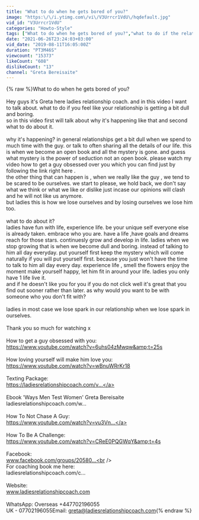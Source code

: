 ```yaml
---
title: "What to do when he gets bored of you?"
image: "https:\/\/i.ytimg.com\/vi\/V3Urrcr1VdU\/hqdefault.jpg"
vid_id: "V3Urrcr1VdU"
categories: "Howto-Style"
tags: ["What to do when he gets bored of you?","what to do if the relationship starts to become boring","why do i get bored in relationships so easily"]
date: "2021-06-26T23:24:03+03:00"
vid_date: "2019-08-11T16:05:00Z"
duration: "PT3M46S"
viewcount: "15373"
likeCount: "608"
dislikeCount: "13"
channel: "Greta Bereisaite"
---
```

{% raw %}What to do when he gets bored of you?<br /><br />Hey guys it's Greta here ladies relationship coach. and in this video I want to talk about. what to do if you feel like your relationship is getting a bit dull and boring.<br />so in this video first will talk about why it's happening like that and second what to do about it.<br /><br />why it's happening? in general relationships get a bit dull when we spend to much time with the guy. or talk to often sharing all the details of our life. this is when we become an open book and all the mystery is gone. and guess what mystery is the power of seduction not an open book. please watch my video how to get a guy obsessed over you which you can find just by following the link right here .<br />the other thing that can happen is , when we really like the guy , we tend to be scared to be ourselves. we start to please, we hold back, we don't say what we think or what we like or dislike just incase our opinions will clash and he will not like us anymore. <br />but ladies this is how we lose ourselves and by losing ourselves we lose him too.<br /><br />what to do about it?<br />ladies have fun with life, experience life.  be your unique self everyone else is already taken. embrace who you are. have a life ,have goals and dreams reach for those stars. continuesly grow and develop in life. ladies when we stop growing that is when we become dull and boring. instead of talking to him all day everyday. put yourself first keep the mystery which will come naturally if you will put yourself first. because you just won't have the time to talk to him all day every day. experience life , smell the flowers enjoy the moment make yourself happy, let him fit in around your life. ladies you only have 1 life live it. <br />and if he doesn't like you for you if you do not click well it's great that you find out sooner rather than later. as why would you want to be with someone who you don't fit with?<br /><br />ladies in most case we lose spark in our relationship when we lose spark in ourselves.<br /><br />Thank you so much for watching x<br /><br />How to get a guy obsessed with you:<br /><a rel="nofollow" target="blank" href="https://www.youtube.com/watch?v=6uhs04zMwqw&amp;t=25s">https://www.youtube.com/watch?v=6uhs04zMwqw&amp;t=25s</a><br /><br />How loving yourself will make him love you:<br /><a rel="nofollow" target="blank" href="https://www.youtube.com/watch?v=wBnuWRrKr18">https://www.youtube.com/watch?v=wBnuWRrKr18</a><br /><br />Texting Package:<br /><a rel="nofollow" target="blank" href="https://ladiesrelationshipcoach.com/v...">https://ladiesrelationshipcoach.com/v...</a><br /><br />Ebook 'Ways Men Test Women' Greta Bereisaite <br />ladiesrelationshipcoach.com/w...<br /><br />How To Not Chase A Guy:<br /><a rel="nofollow" target="blank" href="https://www.youtube.com/watch?v=vu3Vn...">https://www.youtube.com/watch?v=vu3Vn...</a><br /><br />How To Be A Challenge:<br /><a rel="nofollow" target="blank" href="https://www.youtube.com/watch?v=CReE0PQGWqY&amp;t=4s">https://www.youtube.com/watch?v=CReE0PQGWqY&amp;t=4s</a><br /><br />Facebook:<br />www.facebook.com/groups/20580...<br /><br />For coaching book me here: <br />ladiesrelationshipcoach.com/c...<br /><br />Website:<br />www.ladiesrelationshipcoach.com<br /><br />WhatsApp: Overseas +447702196055 <br />UK - 07702196055Email: greta@ladiesrelationshipcoach.com{% endraw %}
